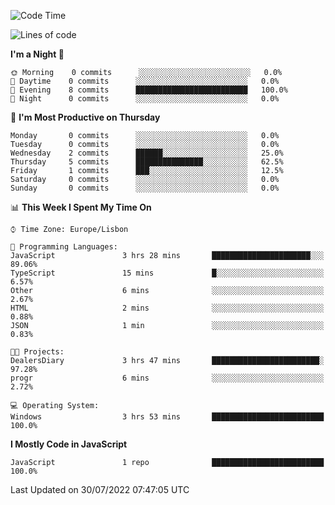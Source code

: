 <!--START_SECTION:waka-->
![Code Time](http://img.shields.io/badge/Code%20Time-3%20hrs%2053%20mins-blue)

![Lines of code](https://img.shields.io/badge/From%20Hello%20World%20I%27ve%20Written-30%20Thousand%20lines%20of%20code-blue)

**I'm a Night 🦉** 

```text
🌞 Morning    0 commits      ░░░░░░░░░░░░░░░░░░░░░░░░░   0.0% 
🌆 Daytime    0 commits      ░░░░░░░░░░░░░░░░░░░░░░░░░   0.0% 
🌃 Evening    8 commits      █████████████████████████   100.0% 
🌙 Night      0 commits      ░░░░░░░░░░░░░░░░░░░░░░░░░   0.0%

```
📅 **I'm Most Productive on Thursday** 

```text
Monday       0 commits      ░░░░░░░░░░░░░░░░░░░░░░░░░   0.0% 
Tuesday      0 commits      ░░░░░░░░░░░░░░░░░░░░░░░░░   0.0% 
Wednesday    2 commits      ██████░░░░░░░░░░░░░░░░░░░   25.0% 
Thursday     5 commits      ███████████████░░░░░░░░░░   62.5% 
Friday       1 commits      ███░░░░░░░░░░░░░░░░░░░░░░   12.5% 
Saturday     0 commits      ░░░░░░░░░░░░░░░░░░░░░░░░░   0.0% 
Sunday       0 commits      ░░░░░░░░░░░░░░░░░░░░░░░░░   0.0%

```


📊 **This Week I Spent My Time On** 

```text
⌚︎ Time Zone: Europe/Lisbon

💬 Programming Languages: 
JavaScript               3 hrs 28 mins       ██████████████████████░░░   89.06% 
TypeScript               15 mins             █░░░░░░░░░░░░░░░░░░░░░░░░   6.57% 
Other                    6 mins              ░░░░░░░░░░░░░░░░░░░░░░░░░   2.67% 
HTML                     2 mins              ░░░░░░░░░░░░░░░░░░░░░░░░░   0.88% 
JSON                     1 min               ░░░░░░░░░░░░░░░░░░░░░░░░░   0.83%

🐱‍💻 Projects: 
DealersDiary             3 hrs 47 mins       ████████████████████████░   97.28% 
progr                    6 mins              ░░░░░░░░░░░░░░░░░░░░░░░░░   2.72%

💻 Operating System: 
Windows                  3 hrs 53 mins       █████████████████████████   100.0%

```

**I Mostly Code in JavaScript** 

```text
JavaScript               1 repo              █████████████████████████   100.0%

```



 Last Updated on 30/07/2022 07:47:05 UTC
<!--END_SECTION:waka-->
